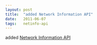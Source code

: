 ```yaml
---
layout: post
title:  "added Network Information API"
date:   2011-06-07
tags:   netinfo-api
---
```


added [Network Information API](/spec/netinfo-api)

